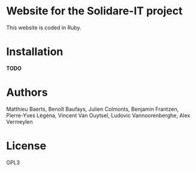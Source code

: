 Website for the Solidare-IT project
===================================

This website is coded in Ruby.

Installation
============

**TODO**

Authors
=======

Matthieu Baerts,
Benoît Baufays,
Julien Colmonts,
Benjamin Frantzen,
Pierre-Yves Légéna,
Vincent Van Ouytsel,
Ludovic Vannoorenberghe,
Alex Vermeylen

License
=======

GPL3
